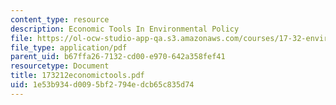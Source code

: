 ```yaml
---
content_type: resource
description: Economic Tools In Environmental Policy
file: https://ol-ocw-studio-app-qa.s3.amazonaws.com/courses/17-32-environmental-politics-and-policy-spring-2003/1e53b934d0095bf2794edcb65c835d74_173212economictools.pdf
file_type: application/pdf
parent_uid: b67ffa26-7132-cd00-e970-642a358fef41
resourcetype: Document
title: 173212economictools.pdf
uid: 1e53b934-d009-5bf2-794e-dcb65c835d74
---
```

